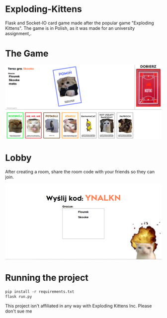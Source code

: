 # Exploding-Kittens
Flask and Socket-IO card game made after the popular game "Exploding Kittens". The game is in Polish, as it was made for an university assignment,. 

# The Game
![Game](Images/game.png)

# Lobby
After creating a room, share the room code with your friends so they can join.

![Lobby](Images/lobby.png)

# Running the project
```
pip install -r requirements.txt
flask run.py
```


This project isn't affiliated in any way with Exploding Kittens Inc. Please don't sue me
